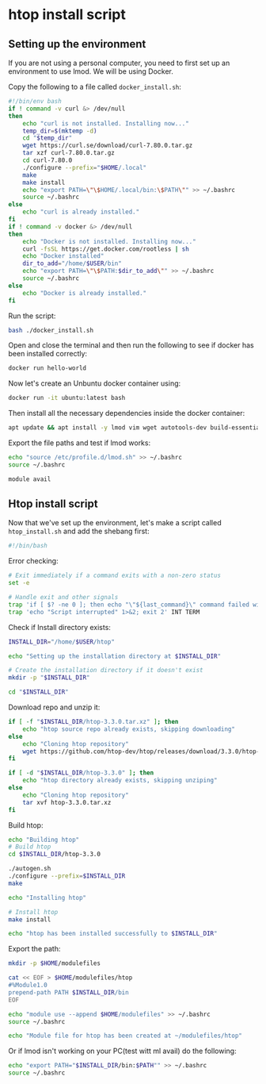 # htop install script

## Setting up the environment

If you are not using a personal computer, you need to first set up an environment to use lmod. We will be using Docker.

Copy the following to a file called `docker_install.sh`:
```bash
#!/bin/env bash
if ! command -v curl &> /dev/null
then
    echo "curl is not installed. Installing now..."
    temp_dir=$(mktemp -d)
    cd "$temp_dir"
    wget https://curl.se/download/curl-7.80.0.tar.gz
    tar xzf curl-7.80.0.tar.gz
    cd curl-7.80.0
    ./configure --prefix="$HOME/.local"
    make
    make install
    echo "export PATH=\"\$HOME/.local/bin:\$PATH\"" >> ~/.bashrc
    source ~/.bashrc
else
    echo "curl is already installed."
fi
if ! command -v docker &> /dev/null
then
    echo "Docker is not installed. Installing now..."
    curl -fsSL https://get.docker.com/rootless | sh
    echo "Docker installed"
    dir_to_add="/home/$USER/bin"
    echo "export PATH=\"\$PATH:$dir_to_add\"" >> ~/.bashrc
    source ~/.bashrc
else
    echo "Docker is already installed."
fi
```
Run the script:
```bash
bash ./docker_install.sh
```

Open and close the terminal and then run the following to see if docker has been installed correctly:
```bash
docker run hello-world
```

Now let's create an Unbuntu docker container using:
```bash
docker run -it ubuntu:latest bash
```

Then install all the necessary dependencies inside the docker container:
```bash
apt update && apt install -y lmod vim wget autotools-dev build-essential autoconf automake libncursesw5-dev
```
Export the file paths and test if lmod works:
```bash
echo "source /etc/profile.d/lmod.sh" >> ~/.bashrc
source ~/.bashrc

module avail
```
## Htop install script

Now that we've set up the environment, let's make a script called `htop_install.sh` and add the shebang first:

```bash
#!/bin/bash
```

Error checking:

```bash
# Exit immediately if a command exits with a non-zero status
set -e

# Handle exit and other signals
trap 'if [ $? -ne 0 ]; then echo "\"${last_command}\" command failed with exit code $?." 1>&2; fi' EXIT
trap 'echo "Script interrupted" 1>&2; exit 2' INT TERM
```

Check if Install directory exists:

```bash
INSTALL_DIR="/home/$USER/htop"

echo "Setting up the installation directory at $INSTALL_DIR"

# Create the installation directory if it doesn't exist
mkdir -p "$INSTALL_DIR"

cd "$INSTALL_DIR"
```

Download repo and unzip it:

```bash
if [ -f "$INSTALL_DIR/htop-3.3.0.tar.xz" ]; then
    echo "htop source repo already exists, skipping downloading"
else
    echo "Cloning htop repository"
    wget https://github.com/htop-dev/htop/releases/download/3.3.0/htop-3.3.0.tar.xz
fi

if [ -d "$INSTALL_DIR/htop-3.3.0" ]; then
    echo "htop directory already exists, skipping unziping"
else
    echo "Cloning htop repository"
    tar xvf htop-3.3.0.tar.xz
fi
```

Build htop:

```bash
echo "Building htop"
# Build htop
cd $INSTALL_DIR/htop-3.3.0

./autogen.sh
./configure --prefix=$INSTALL_DIR
make

echo "Installing htop"

# Install htop
make install

echo "htop has been installed successfully to $INSTALL_DIR"
```

Export the path:

```bash
mkdir -p $HOME/modulefiles

cat << EOF > $HOME/modulefiles/htop
#%Module1.0
prepend-path PATH $INSTALL_DIR/bin
EOF

echo "module use --append $HOME/modulefiles" >> ~/.bashrc
source ~/.bashrc

echo "Module file for htop has been created at ~/modulefiles/htop"
```

Or if lmod isn't working on your PC(test witt ml avail) do the following:

```bash
echo "export PATH="$INSTALL_DIR/bin:$PATH"" >> ~/.bashrc
source ~/.bashrc
```
